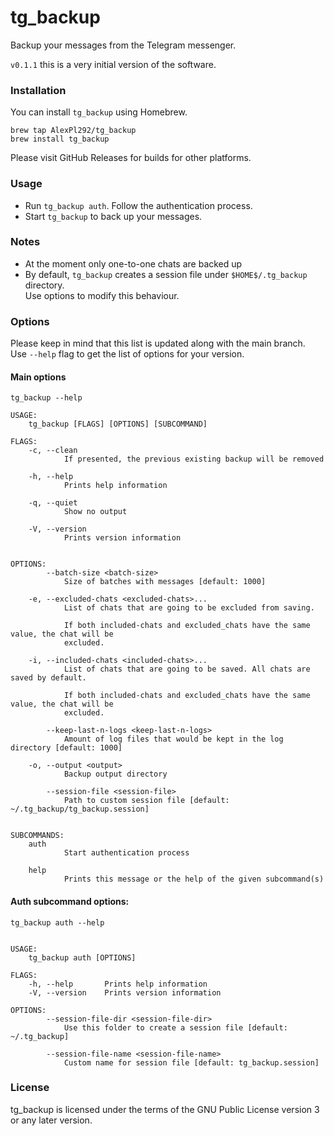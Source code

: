 # tg_backup

Backup your messages from the Telegram messenger.

`v0.1.1` this is a very initial version of the software.

### Installation

You can install `tg_backup` using Homebrew.

```
brew tap AlexPl292/tg_backup
brew install tg_backup
```

Please visit GitHub Releases for builds for other platforms.

### Usage

- Run `tg_backup auth`. Follow the authentication process.
- Start `tg_backup` to back up your messages.

### Notes

- At the moment only one-to-one chats are backed up
- By default, `tg_backup` creates a session file under `$HOME$/.tg_backup` directory.  
  Use options to modify this behaviour.

### Options

Please keep in mind that this list is updated along with the main branch.  
Use `--help` flag to get the list of options for your version.

#### Main options

`tg_backup --help`

```
USAGE:
    tg_backup [FLAGS] [OPTIONS] [SUBCOMMAND]

FLAGS:
    -c, --clean
            If presented, the previous existing backup will be removed

    -h, --help
            Prints help information

    -q, --quiet
            Show no output

    -V, --version
            Prints version information


OPTIONS:
        --batch-size <batch-size>
            Size of batches with messages [default: 1000]

    -e, --excluded-chats <excluded-chats>...
            List of chats that are going to be excluded from saving.
            
            If both included-chats and excluded_chats have the same value, the chat will be
            excluded.

    -i, --included-chats <included-chats>...
            List of chats that are going to be saved. All chats are saved by default.
            
            If both included-chats and excluded_chats have the same value, the chat will be
            excluded.

        --keep-last-n-logs <keep-last-n-logs>
            Amount of log files that would be kept in the log directory [default: 1000]

    -o, --output <output>
            Backup output directory

        --session-file <session-file>
            Path to custom session file [default: ~/.tg_backup/tg_backup.session]


SUBCOMMANDS:
    auth    
            Start authentication process

    help    
            Prints this message or the help of the given subcommand(s)

```

#### Auth subcommand options:

`tg_backup auth --help`

```

USAGE:
    tg_backup auth [OPTIONS]

FLAGS:
    -h, --help       Prints help information
    -V, --version    Prints version information

OPTIONS:
        --session-file-dir <session-file-dir>
            Use this folder to create a session file [default: ~/.tg_backup]

        --session-file-name <session-file-name>
            Custom name for session file [default: tg_backup.session]
```

### License

tg_backup is licensed under the terms of the GNU Public License version 3 or any later version.
